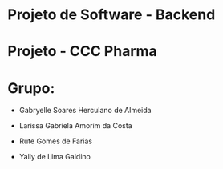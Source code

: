 # Projeto de Software - Backend
# Projeto - CCC Pharma
 
# Grupo:
  * Gabryelle Soares Herculano de Almeida 

  * Larissa Gabriela Amorim da Costa

  * Rute Gomes de Farias

  * Yally de Lima Galdino
  
